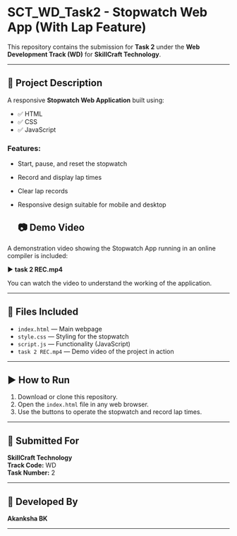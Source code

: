 # SCT_WD_Task2 - Stopwatch Web App (With Lap Feature)

This repository contains the submission for **Task 2** under the **Web Development Track (WD)** for **SkillCraft Technology**.

---

## 🚀 Project Description

A responsive **Stopwatch Web Application** built using:
- ✅ HTML
- ✅ CSS
- ✅ JavaScript

### Features:
- Start, pause, and reset the stopwatch
- Record and display lap times
- Clear lap records
- Responsive design suitable for mobile and desktop

  ## 📷 Demo Video

A demonstration video showing the Stopwatch App running in an online compiler is included:

▶️ **task 2 REC.mp4**

You can watch the video to understand the working of the application.


---

## 📂 Files Included

- `index.html` — Main webpage
- `style.css` — Styling for the stopwatch
- `script.js` — Functionality (JavaScript)
- `task 2 REC.mp4` — Demo video of the project in action

---

## ▶️ How to Run

1. Download or clone this repository.
2. Open the `index.html` file in any web browser.
3. Use the buttons to operate the stopwatch and record lap times.

---

## 📌 Submitted For

**SkillCraft Technology**  
**Track Code:** WD  
**Task Number:** 2

---

## 👤 Developed By

**Akanksha BK**

---


